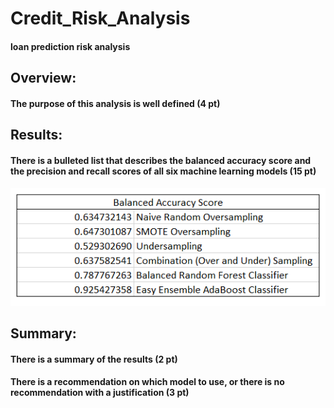 # Credit_Risk_Analysis
#### loan prediction risk analysis

## Overview:

#### The purpose of this analysis is well defined (4 pt)

## Results:

#### There is a bulleted list that describes the balanced accuracy score and the precision and recall scores of all six machine learning models (15 pt)
#### ![BAS.PNG](Resources/BAS.PNG)

## Summary:

#### There is a summary of the results (2 pt)
#### There is a recommendation on which model to use, or there is no recommendation with a justification (3 pt)
